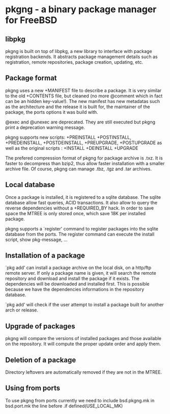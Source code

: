 pkgng - a binary package manager for FreeBSD
============================================

libpkg
------

pkgng is built on top of libpkg, a new library to interface with package registration backends.
It abstracts package management details such as registration, remote repositories, package creation,
updating, etc.

Package format
--------------

pkgng uses a new +MANIFEST file to describe a package. It is very similar to
the old +CONTENTS file, but cleaned (no more @comment which in fact can be an
hidden key-value!). The new manifest has new metadatas such as the
architecture and the release it is built for, the maintainer of the package,
the ports options it was build with.

@exec and @unexec are deprecated. They are still executed but pkgng print a
deprecation warning message.

pkgng supports new scripts: +PREINSTALL +POSTINSTALL, +PREDEINSTALL, +POSTDEINSTALL,
+PREUPGRADE, +POSTUPGRADE as well as the original scripts : +INSTALL +DEINSTALL +UPGRADE

The prefered compression format of pkgng for package archive is .txz. It is
faster to decompress than bzip2, thus allow faster installation with a smaller
archive file. Of course, pkgng can manage .tbz, .tgz and .tar archives.

Local database
--------------

Once a package is installed, it is registered to a sqlite database.
The sqlite database allow fast queries, ACID transactions.
It also allow to query the reverse dependencies without a +REQUIRED_BY hack.
In order to save space the MTREE is only stored once, which save 18K per
installed package.

pkgng supports a `register' command to register packages into the sqlite
database from the ports. The register command can execute the install script,
show pkg-message, ...

Installation of a package
-------------------------

`pkg add' can install a package archive on the local disk, on a http/ftp remote
server. If only a package name is given, it will search the remote repository
and download and install the package if it exists. The dependencies will be
downloaded and installed first. This is possible because we have the
dependencies informations in the repository database.

`pkg add' will check if the user attempt to install a package built for another
arch or release.

Upgrade of packages
-------------------

pkgng will compare the versions of installed packages and those available on
the repository. It will compute the proper update order and apply them.

Deletion of a package
---------------------

Directory leftovers are automatically removed if they are not in the MTREE.

Using from ports
----------------
To use pkgng from ports currently we need to include bsd.pkgng.mk in bsd.port.mk
the line before  .if defined(USE_LOCAL_MK)
